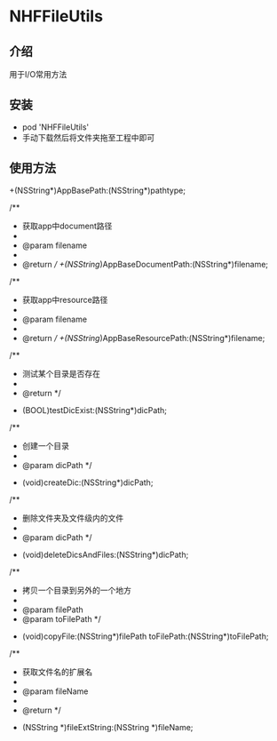 # NHFFileUtils
<h2>介绍</h2>
<p>用于I/O常用方法</p>
<h2>安装</h2>
<ul>
<li>pod 'NHFFileUtils'</li>
<li>手动下载然后将文件夹拖至工程中即可</li>
</ul>
<h2>使用方法</h2>

+(NSString*)AppBasePath:(NSString*)pathtype;

/**
 *  获取app中document路径
 *
 *  @param filename
 *
 *  @return
 */
+(NSString*)AppBaseDocumentPath:(NSString*)filename;

/**
 *  获取app中resource路径
 *
 *  @param filename
 *
 *  @return
 */
+(NSString*)AppBaseResourcePath:(NSString*)filename;

/**
 *  测试某个目录是否存在
 *
 *  @return
 */
+ (BOOL)testDicExist:(NSString*)dicPath;

/**
 *  创建一个目录
 *
 *  @param dicPath 
 */
+ (void)createDic:(NSString*)dicPath;

/**
 *  删除文件夹及文件级内的文件
 *
 *  @param dicPath
 */
+ (void)deleteDicsAndFiles:(NSString*)dicPath;

/**
 *  拷贝一个目录到另外的一个地方
 *
 *  @param filePath
 *  @param toFilePath 
 */
+ (void)copyFile:(NSString*)filePath toFilePath:(NSString*)toFilePath;

/**
 *  获取文件名的扩展名
 *
 *  @param fileName
 *
 *  @return
 */
+ (NSString *)fileExtString:(NSString *)fileName;
